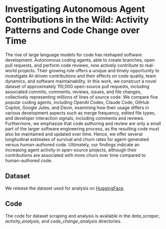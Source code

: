 # Investigating Autonomous Agent Contributions in the Wild: Activity Patterns and Code Change over Time

The rise of large language models for code has reshaped software development. Autonomous coding agents, able to create branches, open pull requests, and perform code reviews, now actively contribute to real-world projects. Their growing role offers a unique and timely opportunity to investigate AI-driven contributions and their effects on code quality, team dynamics, and software maintainability. In this work, we construct a novel dataset of approximately 110,000 open-source pull requests, including associated commits, comments, reviews, issues, and file changes, collectively representing millions of lines of source code. We compare five popular coding agents, including OpenAI Codex, Claude Code, GitHub Copilot, Google Jules, and Devin, examining how their usage differs in various development aspects such as merge frequency, edited file types, and developer interaction signals, including comments and reviews. Furthermore, we emphasize that code authoring and review are only a small part of the larger software engineering process, as the resulting code must also be maintained and updated over time. Hence, we offer several longitudinal estimates of survival and churn rates for agent-generated versus human-authored code. Ultimately, our findings indicate an increasing agent activity in open-source projects, although their contributions are associated with more churn over time compared to human-authored code. 

## Dataset 

We release the dataset used for analysis on [HuggingFace](). 

## Code 

The code for dataset scraping and analysis is available in the *data_scraper*, *activity_analysis*, and *code_change_analysis* directories. 
